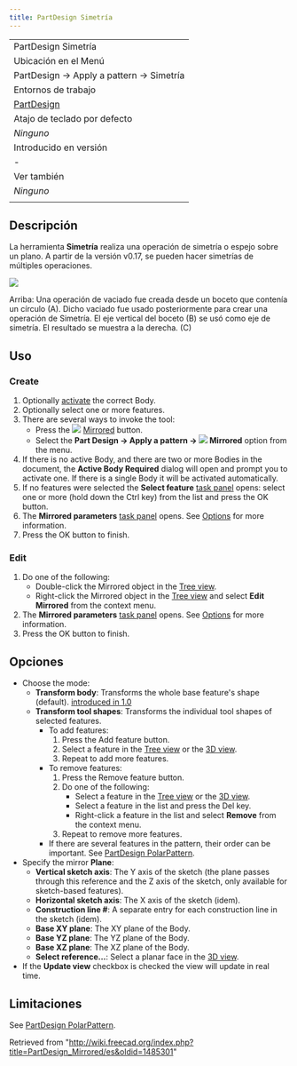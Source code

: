 ```yaml
---
title: PartDesign Simetría
---
```

|  |
| --- |
| PartDesign Simetría |
| Ubicación en el Menú |
| PartDesign → Apply a pattern → Simetría |
| Entornos de trabajo |
| [PartDesign](/PartDesign_Workbench/es "PartDesign Workbench/es") |
| Atajo de teclado por defecto |
| *Ninguno* |
| Introducido en versión |
| - |
| Ver también |
| *Ninguno* |
|  |

## Descripción

La herramienta **Simetría** realiza una operación de simetría o espejo sobre un plano. A partir de la versión v0.17, se pueden hacer simetrías de múltiples operaciones.

![](/images/PartDesign_Mirrored_example.svg)

Arriba: Una operación de vaciado fue creada desde un boceto que contenía un círculo (A). Dicho vaciado fue usado posteriormente para crear una operación de Simetría. El eje vertical del boceto (B) se usó como eje de simetría. El resultado se muestra a la derecha. (C)

## Uso

### Create

1. Optionally [activate](/PartDesign_Body#Active_status "PartDesign Body") the correct Body.
2. Optionally select one or more features.
3. There are several ways to invoke the tool:
   * Press the ![](/images/PartDesign_Mirrored.svg) [Mirrored](/PartDesign_Mirrored "PartDesign Mirrored") button.
   * Select the **Part Design → Apply a pattern → ![](/images/PartDesign_Mirrored.svg) Mirrored** option from the menu.
4. If there is no active Body, and there are two or more Bodies in the document, the **Active Body Required** dialog will open and prompt you to activate one. If there is a single Body it will be activated automatically.
5. If no features were selected the **Select feature** [task panel](/Task_panel "Task panel") opens: select one or more (hold down the Ctrl key) from the list and press the OK button.
6. The **Mirrored parameters** [task panel](/Task_panel "Task panel") opens. See [Options](#Options) for more information.
7. Press the OK button to finish.

### Edit

1. Do one of the following:
   * Double-click the Mirrored object in the [Tree view](/Tree_view "Tree view").
   * Right-click the Mirrored object in the [Tree view](/Tree_view "Tree view") and select **Edit Mirrored** from the context menu.
2. The **Mirrored parameters** [task panel](/Task_panel "Task panel") opens. See [Options](#Options) for more information.
3. Press the OK button to finish.

## Opciones

* Choose the mode:
  + **Transform body**: Transforms the whole base feature's shape (default). [introduced in 1.0](/Release_notes_1.0 "Release notes 1.0")
  + **Transform tool shapes**: Transforms the individual tool shapes of selected features.
    - To add features:
      1. Press the Add feature button.
      2. Select a feature in the [Tree view](/Tree_view "Tree view") or the [3D view](/3D_view "3D view").
      3. Repeat to add more features.
    - To remove features:
      1. Press the Remove feature button.
      2. Do one of the following:
         * Select a feature in the [Tree view](/Tree_view "Tree view") or the [3D view](/3D_view "3D view").
         * Select a feature in the list and press the Del key.
         * Right-click a feature in the list and select **Remove** from the context menu.
      3. Repeat to remove more features.
    - If there are several features in the pattern, their order can be important. See [PartDesign PolarPattern](/PartDesign_PolarPattern#Ordering_features "PartDesign PolarPattern").
* Specify the mirror **Plane**:
  + **Vertical sketch axis**: The Y axis of the sketch (the plane passes through this reference and the Z axis of the sketch, only available for sketch-based features).
  + **Horizontal sketch axis**: The X axis of the sketch (idem).
  + **Construction line #**: A separate entry for each construction line in the sketch (idem).
  + **Base XY plane**: The XY plane of the Body.
  + **Base YZ plane**: The YZ plane of the Body.
  + **Base XZ plane**: The XZ plane of the Body.
  + **Select reference...**: Select a planar face in the [3D view](/3D_view "3D view").
* If the **Update view** checkbox is checked the view will update in real time.

## Limitaciones

See [PartDesign PolarPattern](/PartDesign_PolarPattern#Limitations "PartDesign PolarPattern").

Retrieved from "<http://wiki.freecad.org/index.php?title=PartDesign_Mirrored/es&oldid=1485301>"